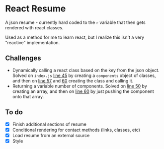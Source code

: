 # React Resume

A json resume - currently hard coded to the `r` variable that then gets rendered with react classes.

Used as a method for me to learn react, but I realize this isn't a very "reactive" implementation.

## Challenges

- Dynamically calling a react class based on the key from the json object. Solved on `index.js` [line 45](https://github.com/phoopee3/react-resume/blob/master/src/index.js#L45) by creating a `components` object of classes, and then on [line 57](https://github.com/phoopee3/react-resume/blob/master/src/index.js#L57) and [60](https://github.com/phoopee3/react-resume/blob/master/src/index.js#L60) creating the class and calling it.
- Returning a variable number of components. Solved on [line 50](https://github.com/phoopee3/react-resume/blob/master/src/index.js#L50) by creating an array, and then on [line 60](https://github.com/phoopee3/react-resume/blob/master/src/index.js#L60) by just pushing the component onto that array.

## To do

- [x] Finish additional sections of resume
- [x] Conditional rendering for contact methods (links, classes, etc)
- [x] Load resume from an external source
- [x] Style
